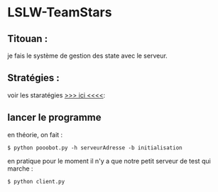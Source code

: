 ﻿LSLW-TeamStars
==============

## Titouan :
je fais le système de gestion des state avec le serveur.

## Stratégies :
 voir les staratégies [>>> ici <<<<](https://github.com/cretinaverti/LSLW-TeamStars/wiki/Strat%C3%A9gies):

## lancer le programme

en théorie, on fait :
```
$ python pooobot.py -h serveurAdresse -b initialisation
```

en pratique pour le moment il n'y a que notre petit serveur de test qui marche :
```
$ python client.py
```

